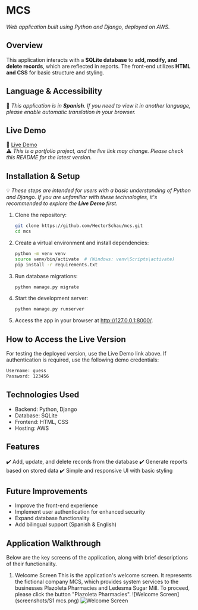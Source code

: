 # **MCS**  
_Web application built using Python and Django, deployed on AWS._

## **Overview**  
This application interacts with a **SQLite database** to **add, modify, and delete records**, which are reflected in reports. The front-end utilizes **HTML and CSS** for basic structure and styling.

## **Language & Accessibility**  
📝 *This application is in **Spanish**. If you need to view it in another language, please enable automatic translation in your browser.*

## **Live Demo**  
🔗 [Live Demo](http://51.20.74.159:8000/)  
⚠️ *This is a portfolio project, and the live link may change. Please check this README for the latest version.*

## **Installation & Setup**  
💡 *These steps are intended for users with a basic understanding of Python and Django. If you are unfamiliar with these technologies, it's recommended to explore the **Live Demo** first.*

1. Clone the repository:  
   ```bash
   git clone https://github.com/HectorSchau/mcs.git
   cd mcs
2. Create a virtual environment and install dependencies:
   ```bash
   python -m venv venv
   source venv/bin/activate  # (Windows: venv\Scripts\activate)
   pip install -r requirements.txt
3. Run database migrations:
   ```bash
   python manage.py migrate
4. Start the development server:
   ```bash
   python manage.py runserver
5. Access the app in your browser at http://127.0.0.1:8000/.

## **How to Access the Live Version**  
For testing the deployed version, use the Live Demo link above.
If authentication is required, use the following demo credentials:
   ```bash
   Username: guess  
   Password: 123456
   ```

## **Technologies Used** 
- Backend: Python, Django
- Database: SQLite
- Frontend: HTML, CSS
- Hosting: AWS

## **Features**   
✔️ Add, update, and delete records from the database
✔️ Generate reports based on stored data
✔️ Simple and responsive UI with basic styling

## **Future Improvements**   
- Improve the front-end experience
- Implement user authentication for enhanced security
- Expand database functionality
- Add bilingual support (Spanish & English)

## **Application Walkthrough**     
Below are the key screens of the application, along with brief descriptions of their functionality.
1. Welcome Screen
This is the application's welcome screen. It represents the fictional company MCS, which provides system services to the businesses Plazoleta Pharmacies and Ledesma Sugar Mill. To proceed, please click the button "Plazoleta Pharmacies".
![Welcome Screen](screenshots/S1 mcs.png)
![Welcome Screen](https://raw.githubusercontent.com/HectorSchau/mcs/main/screenshots/S1_mcs.png)
